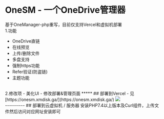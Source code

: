 # OneSM - 一个OneDrive管理器
基于OneManager-php重写，目前仅支持Vercel和虚拟机部署<br />
1.功能
- OneDrive直链
- 在线预览
- 上传/删除文件
- 多盘支持
- 强制https功能
- Refer验证(防盗链)
- 主题功能
<br />
2.修改项
- 美化UI
- 修改部署&管理页面
*****
## 部署到Vercel
- 见[https://onesm.xmdisk.ga/](https://onesm.xmdisk.ga/)
<img src="https://onesm.xmdisk.ga/VC.png" /><br />
----------
## 部署到云虚拟机 / 服务器
安装PHP7.4以上版本及Curl组件，上传文件然后访问对应网址安装即可
